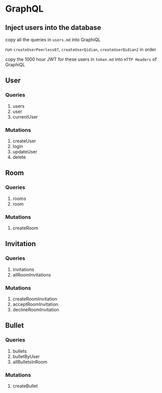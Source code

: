 # GraphQL


## Inject users into the database

copy all the queries in `users.md` into GraphiQL

run `createUserPeerless07`, `createUserQidian`, `createUserQidian2` in order

copy the 1000 hour JWT for these users in `token.md` into `HTTP Headers` of GraphiQL


## User
### Queries
1. users
2. user
3. currentUser

### Mutations
1. createUser
2. login
3. updateUser
4. delete


## Room
### Queries
1. rooms
2. room

### Mutations
1. createRoom


## Invitation
### Queries
1. invitations
2. allRoomInvitations

### Mutations
1. createRoomInvitation
2. acceptRoomInvitation
3. declineRoomInvitation


## Bullet
### Queries
1. bullets
2. bulletByUser
3. allBulletsInRoom

### Mutations
1. createBullet

